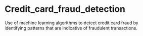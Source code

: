 # Credit_card_fraud_detection
Use of machine learning algorithms to detect credit card fraud by identifying patterns that are indicative of fraudulent transactions.
